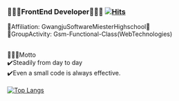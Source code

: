 ### 🧑🏻‍💻FrontEnd Developer🧑🏻‍💻 [![Hits](https://hits.seeyoufarm.com/api/count/incr/badge.svg?url=https%3A%2F%2Fgithub.com%2FJohnjihwan&count_bg=%2379C83D&title_bg=%23555555&icon=&icon_color=%23E7E7E7&title=hits&edge_flat=false)](https://hits.seeyoufarm.com)

<!--
**Johnjihwan/Johnjihwan** is a ✨ _special_ ✨ repository because its `README.md` (this file) appears on your GitHub profile. -->

🏫Affiliation: GwangjuSoftwareMiesterHighschool🏫<br>
📌GroupActivity: Gsm-Functional-Class(WebTechnologies)<br><br>

🕵🏻‍♂️Motto<br>
✔️Steadily from day to day<br>
✔️Even a small code is always effective.<br>
<br>
[![Top Langs](https://github-readme-stats.vercel.app/api/top-langs/?username=Johnjihwan&layout=compact)](https://github.com/anuraghazra/github-readme-stats)
